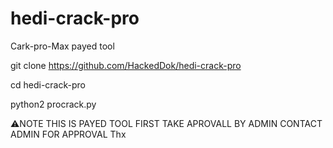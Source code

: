 # hedi-crack-pro
Cark-pro-Max payed tool 


git clone https://github.com/HackedDok/hedi-crack-pro 


cd hedi-crack-pro


python2 procrack.py

⚠️NOTE THIS IS PAYED TOOL FIRST TAKE APROVALL BY ADMIN CONTACT ADMIN FOR APPROVAL Thx
